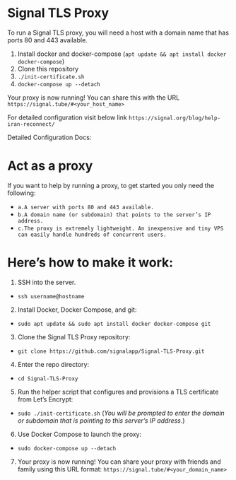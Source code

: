 # Signal TLS Proxy

To run a Signal TLS proxy, you will need a host with a domain name that has ports 80 and 443 available.

1. Install docker and docker-compose (`apt update && apt install docker docker-compose`)
1. Clone this repository
1. `./init-certificate.sh`
1. `docker-compose up --detach`

Your proxy is now running! You can share this with the URL `https://signal.tube/#<your_host_name>` 

For detailed configuration visit below link
`https://signal.org/blog/help-iran-reconnect/`


Detailed Configuration Docs:


# Act as a proxy

If you want to help by running a proxy, to get started you only need the following:

 * `a.A server with ports 80 and 443 available.`
 * `b.A domain name (or subdomain) that points to the server’s IP address.`
 * `c.The proxy is extremely lightweight. An inexpensive and tiny VPS can easily handle hundreds of concurrent users.`
  
# Here’s how to make it work:

1. SSH into the server.
* `ssh username@hostname`
2. Install Docker, Docker Compose, and git:
* `sudo apt update && sudo apt install docker docker-compose git`
3. Clone the Signal TLS Proxy repository:
* `git clone https://github.com/signalapp/Signal-TLS-Proxy.git`
4. Enter the repo directory:
* `cd Signal-TLS-Proxy`
5. Run the helper script that configures and provisions a TLS certificate from Let’s Encrypt:
* `sudo ./init-certificate.sh` (_You will be prompted to enter the domain or subdomain that is pointing to this server’s IP address._)
6. Use Docker Compose to launch the proxy:
* `sudo docker-compose up --detach`
7. Your proxy is now running! You can share your proxy with friends and family using this URL format: `https://signal.tube/#<your_domain_name>`
